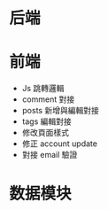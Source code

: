 # 后端


# 前端
- Js 跳轉邏輯
- comment 對接
- posts 新增與編輯對接
- tags 編輯對接
- 修改頁面樣式
- 修正 account update
- 對接 email 驗證

# 数据模块